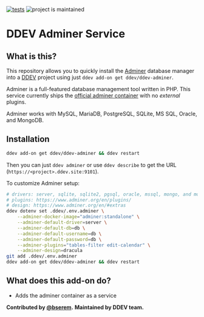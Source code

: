 [![tests](https://github.com/ddev/ddev-adminer/actions/workflows/tests.yml/badge.svg)](https://github.com/ddev/ddev-adminer/actions/workflows/tests.yml) ![project is maintained](https://img.shields.io/maintenance/yes/2025.svg)

# DDEV Adminer Service

## What is this?

This repository allows you to quickly install the [Adminer](https://www.adminer.org/) database manager into a [DDEV](https://ddev.readthedocs.io) project using just `ddev add-on get ddev/ddev-adminer`.

Adminer is a full-featured database management tool written in PHP. This service currently ships the [official adminer container](https://hub.docker.com/_/adminer) with no _external_ plugins.

Adminer works with MySQL, MariaDB, PostgreSQL, SQLite, MS SQL, Oracle, and MongoDB.

## Installation

```sh
ddev add-on get ddev/ddev-adminer && ddev restart
```

Then you can just `ddev adminer` or use `ddev describe` to get the URL (`https://<project>.ddev.site:9101`).

To customize Adminer setup:

```sh
# drivers: server, sqlite, sqlite2, pgsql, oracle, mssql, mongo, and more via plugins
# plugins: https://www.adminer.org/en/plugins/
# design: https://www.adminer.org/en/#extras
ddev dotenv set .ddev/.env.adminer \
    --adminer-docker-image="adminer:standalone" \
    --adminer-default-driver=server \
    --adminer-default-db=db \
    --adminer-default-username=db \
    --adminer-default-password=db \
    --adminer-plugins="tables-filter edit-calendar" \
    --adminer-design=dracula
git add .ddev/.env.adminer
ddev add-on get ddev/ddev-adminer && ddev restart
```

## What does this add-on do?

* Adds the adminer container as a service

**Contributed by [@bserem](https://github.com/bserem).**
**Maintained by DDEV team.**
